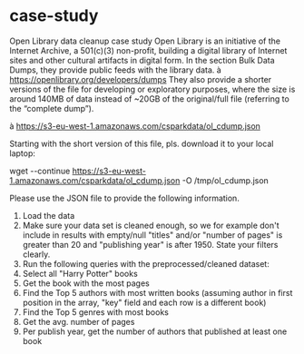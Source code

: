 # case-study
Open Library data cleanup case study
Open Library is an initiative of the Internet Archive, a 501(c)(3) non-profit, building a digital library of Internet
sites and other cultural artifacts in digital form. In the section Bulk Data Dumps, they provide public feeds
with the library data.
à https://openlibrary.org/developers/dumps
They also provide a shorter versions of the file for developing or exploratory purposes, where the size is
around 140MB of data instead of ~20GB of the original/full file (referring to the “complete dump”).

à https://s3-eu-west-1.amazonaws.com/csparkdata/ol_cdump.json


Starting with the short version of this file, pls. download it to your local laptop:

wget --continue https://s3-eu-west-1.amazonaws.com/csparkdata/ol_cdump.json -O /tmp/ol_cdump.json


Please use the JSON file to provide the following information.
1. Load the data
2. Make sure your data set is cleaned enough, so we for example don't include in results with empty/null "titles"
and/or "number of pages" is greater than 20 and "publishing year" is after 1950. State your filters clearly.
3. Run the following queries with the preprocessed/cleaned dataset:
1. Select all "Harry Potter" books
2. Get the book with the most pages
3. Find the Top 5 authors with most written books (assuming author in first position in the array, "key" field and each
row is a different book)
4. Find the Top 5 genres with most books
5. Get the avg. number of pages
6. Per publish year, get the number of authors that published at least one book

